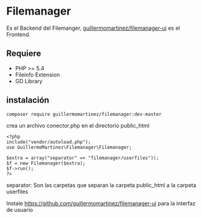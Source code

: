 # Filemanager
Es el Backend del Filemanger, [guillermomartinez/filemanager-ui](https://github.com/guillermomartinez/filemanager-ui) es el Frontend.

## Requiere
- PHP >= 5.4
- Fileinfo Extension
- GD Library

## instalación
```
composer require guillermomartinez/filemanager:dev-master
```
crea un archivo conector.php en el directorio public_html

```
<?php
include("vendor/autoload.php");
use GuillermoMartinez\Filemanager\Filemanager;

$extra = array("separator" => "filemanager/userfiles"));
$f = new Filemanager($extra);
$f->run();
?>
```
separator: Son las carpetas que separan la carpeta public_html a la carpeta userfiles

Instale https://github.com/guillermomartinez/filemanager-ui para la interfaz de usuario
